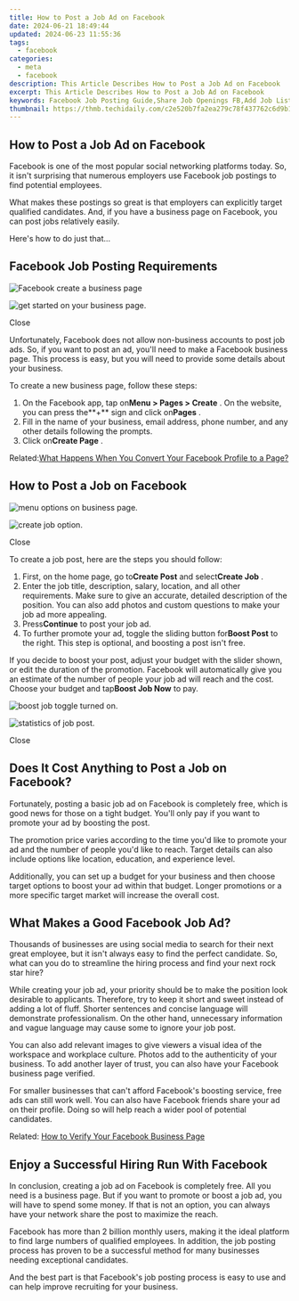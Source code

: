 ```yaml
---
title: How to Post a Job Ad on Facebook
date: 2024-06-21 18:49:44
updated: 2024-06-23 11:55:36
tags:
  - facebook
categories:
  - meta
  - facebook
description: This Article Describes How to Post a Job Ad on Facebook
excerpt: This Article Describes How to Post a Job Ad on Facebook
keywords: Facebook Job Posting Guide,Share Job Openings FB,Add Job Listing on FB,Promote Employment FB,FB Job Ads Strategy,Expand Recruitment via FB,Optimize Job Search FB
thumbnail: https://thmb.techidaily.com/c2e520b7fa2ea279c78f437762c6d9b1bb9afdd3b83c993e13cda25988d89dcf.png
---
```


## How to Post a Job Ad on Facebook

 Facebook is one of the most popular social networking platforms today. So, it isn't surprising that numerous employers use Facebook job postings to find potential employees.

 What makes these postings so great is that employers can explicitly target qualified candidates. And, if you have a business page on Facebook, you can post jobs relatively easily.

Here's how to do just that…

## Facebook Job Posting Requirements

![Facebook create a business page](https://static1.makeuseofimages.com/wordpress/wp-content/uploads/2021/07/create-a-business-page.png)

![get started on your business page.](https://static1.makeuseofimages.com/wordpress/wp-content/uploads/2021/07/get-page-started.png)

Close

 Unfortunately, Facebook does not allow non-business accounts to post job ads. So, if you want to post an ad, you'll need to make a Facebook business page. This process is easy, but you will need to provide some details about your business.

To create a new business page, follow these steps:

1. On the Facebook app, tap on**Menu > Pages > Create** . On the website, you can press the**+** sign and click on**Pages** .
2. Fill in the name of your business, email address, phone number, and any other details following the prompts.
3. Click on**Create Page** .

 Related:[What Happens When You Convert Your Facebook Profile to a Page?](https://www.makeuseof.com/tag/converting-facebook-profile-page-happens/)

## How to Post a Job on Facebook

![menu options on business page.](https://static1.makeuseofimages.com/wordpress/wp-content/uploads/2021/07/create-post.png)

![create job option.](https://static1.makeuseofimages.com/wordpress/wp-content/uploads/2021/07/create-job.png)

Close

To create a job post, here are the steps you should follow:

1. First, on the home page, go to**Create Post** and select**Create Job** .
2. Enter the job title, description, salary, location, and all other requirements. Make sure to give an accurate, detailed description of the position. You can also add photos and custom questions to make your job ad more appealing.
3. Press**Continue** to post your job ad.
4. To further promote your ad, toggle the sliding button for**Boost Post** to the right. This step is optional, and boosting a post isn't free.

 If you decide to boost your post, adjust your budget with the slider shown, or edit the duration of the promotion. Facebook will automatically give you an estimate of the number of people your job ad will reach and the cost. Choose your budget and tap**Boost Job Now** to pay.

![boost job toggle turned on.](https://static1.makeuseofimages.com/wordpress/wp-content/uploads/2021/07/boost-job-toggle-on.png)

![statistics of job post.](https://static1.makeuseofimages.com/wordpress/wp-content/uploads/2021/07/boost-job-statistics.png)

Close

## Does It Cost Anything to Post a Job on Facebook?

 Fortunately, posting a basic job ad on Facebook is completely free, which is good news for those on a tight budget. You'll only pay if you want to promote your ad by boosting the post.

 The promotion price varies according to the time you'd like to promote your ad and the number of people you'd like to reach. Target details can also include options like location, education, and experience level.

 Additionally, you can set up a budget for your business and then choose target options to boost your ad within that budget. Longer promotions or a more specific target market will increase the overall cost.

## What Makes a Good Facebook Job Ad?

 Thousands of businesses are using social media to search for their next great employee, but it isn't always easy to find the perfect candidate. So, what can you do to streamline the hiring process and find your next rock star hire?

 While creating your job ad, your priority should be to make the position look desirable to applicants. Therefore, try to keep it short and sweet instead of adding a lot of fluff. Shorter sentences and concise language will demonstrate professionalism. On the other hand, unnecessary information and vague language may cause some to ignore your job post.

 You can also add relevant images to give viewers a visual idea of the workspace and workplace culture. Photos add to the authenticity of your business. To add another layer of trust, you can also have your Facebook business page verified.

 For smaller businesses that can't afford Facebook's boosting service, free ads can still work well. You can also have Facebook friends share your ad on their profile. Doing so will help reach a wider pool of potential candidates.

 Related: [How to Verify Your Facebook Business Page](https://www.makeuseof.com/verify-facebook-business-page/)

## Enjoy a Successful Hiring Run With Facebook

 In conclusion, creating a job ad on Facebook is completely free. All you need is a business page. But if you want to promote or boost a job ad, you will have to spend some money. If that is not an option, you can always have your network share the post to maximize the reach.

 Facebook has more than 2 billion monthly users, making it the ideal platform to find large numbers of qualified employees. In addition, the job posting process has proven to be a successful method for many businesses needing exceptional candidates.

 And the best part is that Facebook's job posting process is easy to use and can help improve recruiting for your business.


<ins class="adsbygoogle"
     style="display:block"
     data-ad-format="autorelaxed"
     data-ad-client="ca-pub-7571918770474297"
     data-ad-slot="1223367746"></ins>



<ins class="adsbygoogle"
     style="display:block"
     data-ad-client="ca-pub-7571918770474297"
     data-ad-slot="8358498916"
     data-ad-format="auto"
     data-full-width-responsive="true"></ins>
